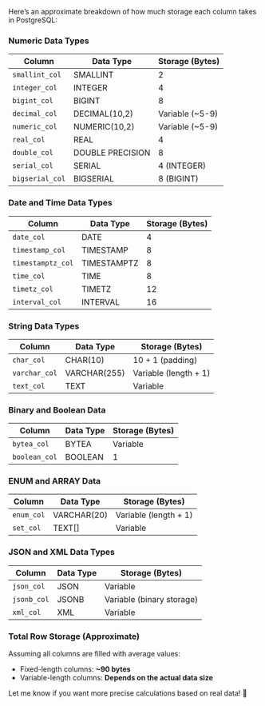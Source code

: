 Here’s an approximate breakdown of how much storage each column takes in PostgreSQL:

### **Numeric Data Types**
| Column        | Data Type          | Storage (Bytes) |
|--------------|------------------|----------------|
| `smallint_col` | SMALLINT         | 2              |
| `integer_col` | INTEGER          | 4              |
| `bigint_col`  | BIGINT           | 8              |
| `decimal_col` | DECIMAL(10,2)    | Variable (~5-9) |
| `numeric_col` | NUMERIC(10,2)    | Variable (~5-9) |
| `real_col`    | REAL             | 4              |
| `double_col`  | DOUBLE PRECISION | 8              |
| `serial_col`  | SERIAL           | 4 (INTEGER)    |
| `bigserial_col` | BIGSERIAL      | 8 (BIGINT)     |

### **Date and Time Data Types**
| Column         | Data Type      | Storage (Bytes) |
|---------------|--------------|----------------|
| `date_col`    | DATE         | 4              |
| `timestamp_col` | TIMESTAMP   | 8              |
| `timestamptz_col` | TIMESTAMPTZ | 8          |
| `time_col`    | TIME         | 8              |
| `timetz_col`  | TIMETZ       | 12             |
| `interval_col` | INTERVAL    | 16             |

### **String Data Types**
| Column       | Data Type    | Storage (Bytes) |
|-------------|------------|----------------|
| `char_col`  | CHAR(10)   | 10 + 1 (padding) |
| `varchar_col` | VARCHAR(255) | Variable (length + 1) |
| `text_col`  | TEXT       | Variable        |

### **Binary and Boolean Data**
| Column       | Data Type | Storage (Bytes) |
|-------------|----------|----------------|
| `bytea_col` | BYTEA    | Variable       |
| `boolean_col` | BOOLEAN | 1              |

### **ENUM and ARRAY Data**
| Column       | Data Type | Storage (Bytes) |
|-------------|----------|----------------|
| `enum_col`  | VARCHAR(20) | Variable (length + 1) |
| `set_col`   | TEXT[]   | Variable        |

### **JSON and XML Data Types**
| Column       | Data Type | Storage (Bytes) |
|-------------|----------|----------------|
| `json_col`  | JSON     | Variable       |
| `jsonb_col` | JSONB    | Variable (binary storage) |
| `xml_col`   | XML      | Variable       |

### **Total Row Storage (Approximate)**
Assuming all columns are filled with average values:
- Fixed-length columns: **~90 bytes**
- Variable-length columns: **Depends on the actual data size**

Let me know if you want more precise calculations based on real data! 🚀
